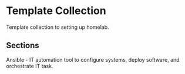 # Template Collection

Template collection to setting up homelab.

## Sections

Ansible - IT automation tool to configure systems, deploy software, and orchestrate IT task.
